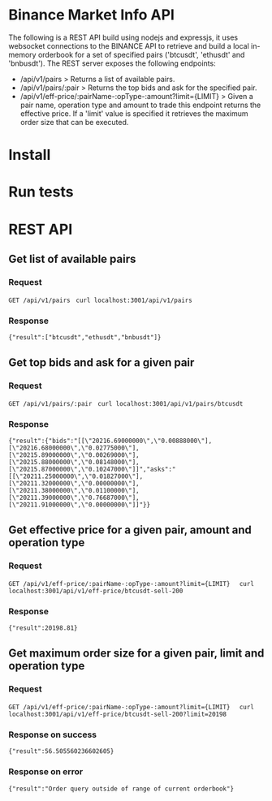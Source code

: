 # Binance Market Info API

The following is a REST API build using nodejs and expressjs, it uses websocket connections to the BINANCE API to retrieve and build a local in-memory orderbook for a set of specified pairs ('btcusdt', 'ethusdt' and 'bnbusdt'). The REST server exposes the following endpoints:
* /api/v1/pairs > Returns a list of available pairs.
* /api/v1/pairs/:pair > Returns the top bids and ask for the specified pair.
* /api/v1/eff-price/:pairName-:opType-:amount?limit={LIMIT} > Given a pair name, operation type and amount to trade this endpoint returns the effective price. If a 'limit' value is specified it retrieves the maximum order size that can be executed.


# Install

# Run tests

# REST API

## Get list of available pairs
### Request
`GET /api/v1/pairs`
` curl localhost:3001/api/v1/pairs`
### Response
`{"result":["btcusdt","ethusdt","bnbusdt"]}`
## Get top bids and ask for a given pair
### Request
`GET /api/v1/pairs/:pair`
` curl localhost:3001/api/v1/pairs/btcusdt`
### Response
`{"result":{"bids":"[[\"20216.69000000\",\"0.00888000\"],[\"20216.68000000\",\"0.02775000\"],[\"20215.89000000\",\"0.00269000\"],[\"20215.88000000\",\"0.08148000\"],[\"20215.87000000\",\"0.10247000\"]]","asks":"[[\"20211.25000000\",\"0.01827000\"],[\"20211.32000000\",\"0.00000000\"],[\"20211.38000000\",\"0.01100000\"],[\"20211.39000000\",\"0.76687000\"],[\"20211.91000000\",\"0.00000000\"]]"}}`
## Get effective price for a given pair, amount and operation type
### Request
`GET /api/v1/eff-price/:pairName-:opType-:amount?limit={LIMIT} `
` curl localhost:3001/api/v1/eff-price/btcusdt-sell-200`
### Response
`{"result":20198.81}`
## Get maximum order size for a given pair, limit and operation type
### Request
`GET /api/v1/eff-price/:pairName-:opType-:amount?limit={LIMIT} `
` curl localhost:3001/api/v1/eff-price/btcusdt-sell-200?limit=20198`
### Response on success
`{"result":56.505560236602605}`
### Response on error
`{"result":"Order query outside of range of current orderbook"}`
